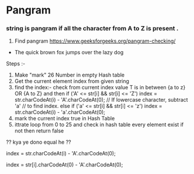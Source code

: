 # Pangram 

### string is pangram if all the character from A to Z is present . 

1. Find pangram https://www.geeksforgeeks.org/pangram-checking/


* The quick brown fox jumps over the lazy dog

Steps :-
1. Make "mark" 26 Number in empty Hash table 
2. Get the current element index from given string 
3. find the index:- check from current index value T is in between {a to z} OR {A to Z} and then 
   if ('A' <= str[i] && str[i] <= 'Z')
            index = str.charCodeAt(i) - 'A'.charCodeAt(0);
    // If lowercase character, subtract 'a'
    // to find index.
    else if ('a' <= str[i] && str[i] <= 'z')
            index = str.charCodeAt(i) - 'a'.charCodeAt(0);
4. mark the current index true in Hash Table 
5. ittrate loop from 0 to 25 and check in hash table every element exist if not then return false 



?? kya ye dono equal he ??

index = str.charCodeAt(i) - 'A'.charCodeAt(0);

index = str[i].charCodeAt(0) - 'A'.charCodeAt(0);
